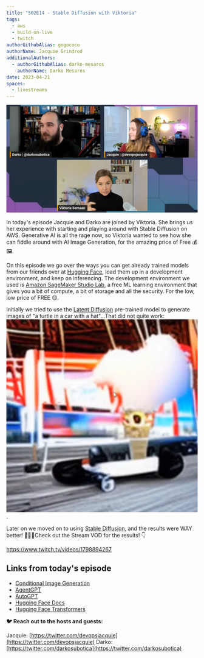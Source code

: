 ```yaml
---
title: "S02E14 - Stable Diffusion with Viktoria" 
tags:
  - aws
  - build-on-live
  - twitch
authorGithubAlias: gogococo
authorName: Jacquie Grindrod
additionalAuthors: 
  - authorGithubAlias: darko-mesaros
    authorName: Darko Mesaros
date: 2023-04-21
spaces:
  - livestreams
---
```


![Viktoria, Jacquie and Darko looking all confused on the live stream](images/bows02e14.webp)

In today's episode Jacquie and Darko are joined by Viktoria. She brings us her experience with starting and playing around with Stable Diffusion on AWS. Generative AI is all the rage now, so Viktoria wanted to see how she can fiddle around with AI Image Generation, for the amazing price of Free 💰🖼️.

On this episode we go over the ways you can get already trained models from our friends over at [Hugging Face](https://huggingface.co), load them up in a development environment, and keep on inferencing. The development environment we used is [Amazon SageMaker Studio Lab](https://aws.amazon.com/sagemaker/studio-lab/), a free ML learning environment that gives you a bit of compute, a bit of storage and all the security. For the low, low price of FREE 😍.

Initially we tried to use the [Latent Diffusion](https://huggingface.co/spaces/multimodalart/latentdiffusion) pre-trained model to generate images of "a turtle in a car with a hat"...That did not quite work:
![Image of what is supposed to be a Turtle in a car with a hat, but ultimately its just a garbled mess of colors and shapes](images/turtlebad.webp).

Later on we moved on to using [Stable Diffusion](https://huggingface.co/spaces/stabilityai/stable-diffusion), and the results were WAY better! 🐢🚗🤠Check out the Stream VOD for the results! 👇

https://www.twitch.tv/videos/1798894267

## Links from today's episode

- [Conditional Image Generation](https://huggingface.co/docs/diffusers/using-diffusers/conditional_image_generation)
- [AgentGPT](https://github.com/reworkd/AgentGPT)
- [AutoGPT](https://github.com/Significant-Gravitas/Auto-GPT)
- [Hugging Face Docs](https://huggingface.co/docs)
- [Hugging Face Transformers](https://huggingface.co/docs/transformers/index)

**🐦 Reach out to the hosts and guests:**

Jacquie: [https://twitter.com/devopsjacquie](https://twitter.com/devopsjacquie)
Darko: [https://twitter.com/darkosubotica](https://twitter.com/darkosubotica)
